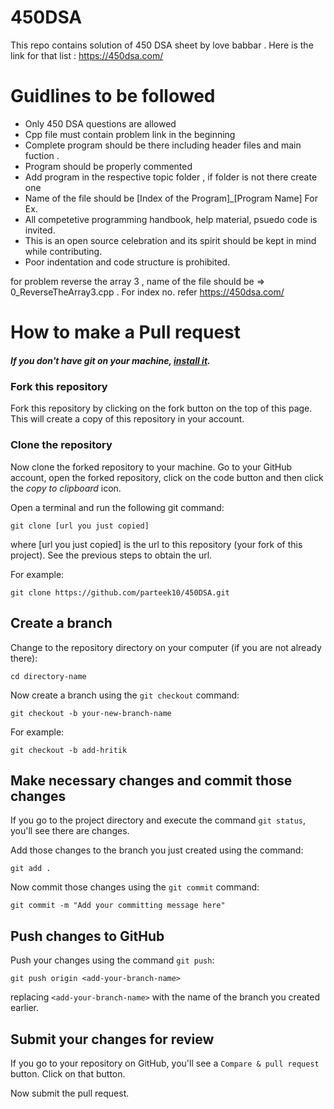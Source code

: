 # 450DSA
This repo contains solution of 450 DSA sheet by love babbar . Here is the link for that list : https://450dsa.com/

# Guidlines to be followed 

* Only 450 DSA questions are allowed
* Cpp file must contain problem link in the beginning 
* Complete program should be there including header files and main fuction .
* Program should be properly commented
* Add program in the respective topic folder , if folder is not there create one 
* Name of the file should be [Index of the Program]_[Program Name]  For Ex. 
* All competetive programming handbook, help material, psuedo code is invited. 
* This is an open source celebration and its spirit should be kept in mind while contributing.
* Poor indentation and code structure is prohibited.

for problem reverse the array 3 , name of the file should be => 0_ReverseTheArray3.cpp . For index no. refer https://450dsa.com/


# How to make a Pull request 
##### If you don't have git on your machine, [install it](https://help.github.com/articles/set-up-git/).

### Fork this repository

Fork this repository by clicking on the fork button on the top of this page.
This will create a copy of this repository in your account.

### Clone the repository

Now clone the forked repository to your machine. Go to your GitHub account, open the forked repository, click on the code button and then click the _copy to clipboard_ icon.

Open a terminal and run the following git command:

```
git clone [url you just copied]
```

where [url you just copied] is the url to this repository (your fork of this project). See the previous steps to obtain the url.

For example:

```
git clone https://github.com/parteek10/450DSA.git
```

## Create a branch

Change to the repository directory on your computer (if you are not already there):

```
cd directory-name
```

Now create a branch using the `git checkout` command:

```
git checkout -b your-new-branch-name
```

For example:

```
git checkout -b add-hritik
```

## Make necessary changes and commit those changes

If you go to the project directory and execute the command `git status`, you'll see there are changes.

Add those changes to the branch you just created using the command:

```
git add .
```

Now commit those changes using the `git commit` command:

```
git commit -m "Add your committing message here"
```

## Push changes to GitHub

Push your changes using the command `git push`:

```
git push origin <add-your-branch-name>
```

replacing `<add-your-branch-name>` with the name of the branch you created earlier.

## Submit your changes for review

If you go to your repository on GitHub, you'll see a `Compare & pull request` button. Click on that button.

Now submit the pull request.



